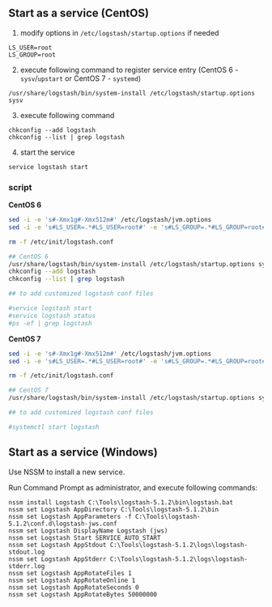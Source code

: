 ## Start as a service (CentOS)

1. modify options in `/etc/logstash/startup.options` if needed
```
LS_USER=root
LS_GROUP=root
```

2. execute following command to register service entry (CentOS 6 - `sysv`/`upstart` or  CentOS 7 - `systemd`) 
```
/usr/share/logstash/bin/system-install /etc/logstash/startup.options sysv
```

3. execute following command 
```
chkconfig --add logstash
chkconfig --list | grep logstash
```

4. start the service
```
service logstash start
```

### script

**CentOS 6**

```bash
sed -i -e 's#-Xmx1g#-Xmx512m#' /etc/logstash/jvm.options
sed -i -e 's#LS_USER=.*#LS_USER=root#' -e 's#LS_GROUP=.*#LS_GROUP=root#' /etc/logstash/startup.options

rm -f /etc/init/logstash.conf

## CentOS 6
/usr/share/logstash/bin/system-install /etc/logstash/startup.options sysv
chkconfig --add logstash
chkconfig --list | grep logstash

## to add customized logstash conf files

#service logstash start
#service logstash status
#ps -ef | grep logstash
```

**CentOS 7**

```bash
sed -i -e 's#-Xmx1g#-Xmx512m#' /etc/logstash/jvm.options
sed -i -e 's#LS_USER=.*#LS_USER=root#' -e 's#LS_GROUP=.*#LS_GROUP=root#' /etc/logstash/startup.options

rm -f /etc/init/logstash.conf

## CentOS 7
/usr/share/logstash/bin/system-install /etc/logstash/startup.options systemd

## to add customized logstash conf files

#systemctl start logstash
```


## Start as a service (Windows)

Use NSSM to install a new service.

Run Command Prompt as administrator, and execute following commands:
```
nssm install Logstash C:\Tools\logstash-5.1.2\bin\logstash.bat
nssm set Logstash AppDirectory C:\Tools\logstash-5.1.2\bin
nssm set Logstash AppParameters -f C:\Tools\logstash-5.1.2\conf.d\logstash-jws.conf
nssm set Logstash DisplayName Logstash (jws)
nssm set Logstash Start SERVICE_AUTO_START
nssm set Logstash AppStdout C:\Tools\logstash-5.1.2\logs\logstash-stdout.log
nssm set Logstash AppStderr C:\Tools\logstash-5.1.2\logs\logstash-stderr.log
nssm set Logstash AppRotateFiles 1
nssm set Logstash AppRotateOnline 1
nssm set Logstash AppRotateSeconds 0
nssm set Logstash AppRotateBytes 50000000
```
